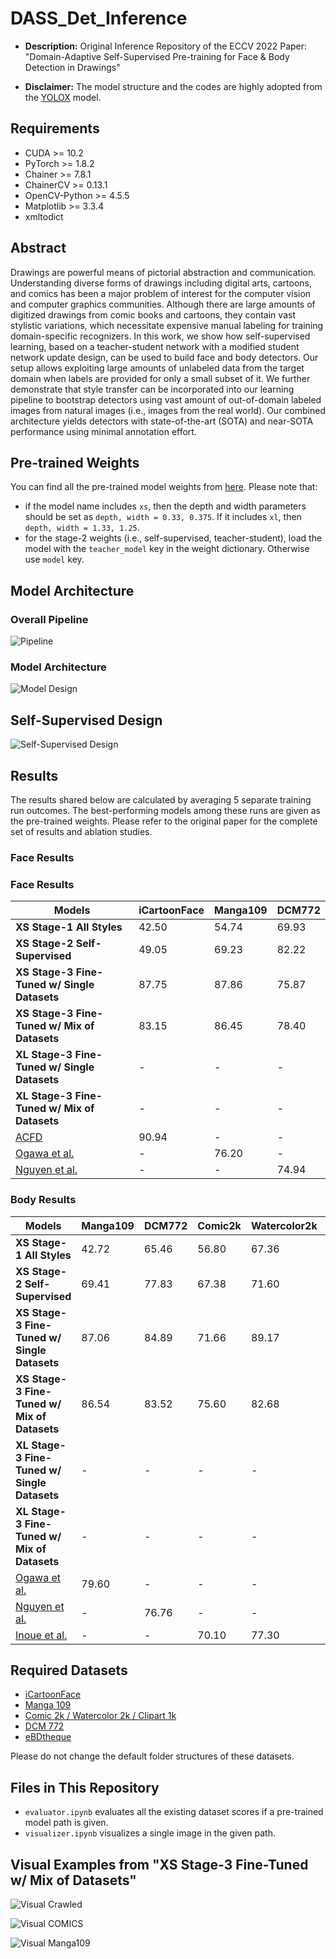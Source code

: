 # DASS_Det_Inference

- **Description:** Original Inference Repository of the ECCV 2022 Paper: "Domain-Adaptive Self-Supervised Pre-training for Face &amp; Body Detection in Drawings"

- **Disclaimer:** The model structure and the codes are highly adopted from the [YOLOX](https://github.com/Megvii-BaseDetection/YOLOX) model.

## Requirements

- CUDA >= 10.2
- PyTorch >= 1.8.2
- Chainer >= 7.8.1
- ChainerCV >= 0.13.1
- OpenCV-Python >= 4.5.5
- Matplotlib >= 3.3.4
- xmltodict

## Abstract

Drawings are powerful means of pictorial abstraction and communication. Understanding diverse forms of drawings including digital arts, cartoons, and comics has been a major problem of interest for the computer vision and computer graphics communities. Although there are large amounts of digitized drawings from comic books and cartoons, they contain vast stylistic variations, which necessitate expensive manual labeling for training domain-specific recognizers. In this work, we show how self-supervised learning, based on a teacher-student network with a modified student network update design, can be used to build face and body detectors. Our setup allows exploiting large amounts of unlabeled data from the target domain when labels are provided for only a small subset of it. We further demonstrate that style transfer can be incorporated into our learning pipeline to bootstrap detectors using vast amount of out-of-domain labeled images from natural images (i.e., images from the real world). Our combined architecture yields detectors with state-of-the-art (SOTA) and near-SOTA performance using minimal annotation effort.

## Pre-trained Weights

You can find all the pre-trained model weights from [here](https://drive.google.com/drive/folders/1sQX36bWeIGoAGlQUiaUA9wnEUwtVsS76?usp=sharing). Please note that: 

- if the model name includes `xs`, then the depth and width parameters should be set as `depth, width = 0.33, 0.375`. If it includes `xl`, then `depth, width = 1.33, 1.25`. 
- for the stage-2 weights (i.e., self-supervised, teacher-student), load the model with the `teacher_model` key in the weight dictionary. Otherwise use `model` key.

## Model Architecture

### Overall Pipeline

![Pipeline](images/overall_pipeline.PNG)

### Model Architecture

![Model Design](images/model_arch.png)

## Self-Supervised Design

![Self-Supervised Design](images/uns_arch.PNG)


## Results 

The results shared below are calculated by averaging 5 separate training run outcomes. The best-performing models among these runs are given as the pre-trained weights. Please refer to the original paper for the complete set of results and ablation studies. 

### Face Results

### Face Results

Models                                                 | iCartoonFace | Manga109 | DCM772
---                                                    | ---          | ---      | --- 
**XS Stage-1 All Styles**                              | 42.50        | 54.74    | 69.93
**XS Stage-2 Self-Supervised**                         | 49.05        | 69.23    | 82.22
**XS Stage-3 Fine-Tuned w/ Single Datasets**           | 87.75        | 87.86    | 75.87
**XS Stage-3 Fine-Tuned w/ Mix of Datasets**           | 83.15        | 86.45    | 78.40       
**XL Stage-3 Fine-Tuned w/ Single Datasets**           | -            | -        | -
**XL Stage-3 Fine-Tuned w/ Mix of Datasets**           | -            | -        | -
[ACFD](https://arxiv.org/abs/2007.00899)               | 90.94        | -        | - 
[Ogawa et al.](https://arxiv.org/abs/1803.08670)       | -            | 76.20    | -
[Nguyen et al.](https://www.mdpi.com/2313-433X/4/7/89) | -            | -        | 74.94

### Body Results

Models                                                 | Manga109 | DCM772 | Comic2k | Watercolor2k | Clipart1k | eBDtheque
---                                                    | ---      | ---    | ---     | ---          | ---       | --- 
**XS Stage-1 All Styles**                              | 42.72    | 65.46  | 56.80   | 67.36        | 55.65     | 14.70
**XS Stage-2 Self-Supervised**                         | 69.41    | 77.83  | 67.38   | 71.60        | 64.12     | 25.22
**XS Stage-3 Fine-Tuned w/ Single Datasets**           | 87.06    | 84.89  | 71.66   | 89.17        | 77.97     | - 
**XS Stage-3 Fine-Tuned w/ Mix of Datasets**           | 86.54    | 83.52  | 75.60   | 82.68        | 75.96     | 33.61
**XL Stage-3 Fine-Tuned w/ Single Datasets**           | -        | -      | -       | -            | -         | -
**XL Stage-3 Fine-Tuned w/ Mix of Datasets**           | -        | -      | -       | -            | -         | -
[Ogawa et al.](https://arxiv.org/abs/1803.08670)       | 79.60    | -      | -       | -            | -         | -
[Nguyen et al.](https://www.mdpi.com/2313-433X/4/7/89) | -        | 76.76  | -       | -            | -         | -
[Inoue et al.](https://arxiv.org/abs/1803.11365)       | -        | -      | 70.10   | 77.30        | 76.20     | -


## Required Datasets

- [iCartoonFace](https://github.com/luxiangju-PersonAI/iCartoonFace)
- [Manga 109](http://www.manga109.org/en/)
- [Comic 2k / Watercolor 2k / Clipart 1k](https://github.com/naoto0804/cross-domain-detection)
- [DCM 772](https://gitlab.univ-lr.fr/crigau02/dcm-dataset/-/tree/master)
- [eBDtheque](https://ebdtheque.univ-lr.fr/)

Please do not change the default folder structures of these datasets.

## Files in This Repository

- `evaluator.ipynb` evaluates all the existing dataset scores if a pre-trained model path is given.
- `visualizer.ipynb` visualizes a single image in the given path.

## Visual Examples from "XS Stage-3 Fine-Tuned w/ Mix of Datasets"

![Visual Crawled](images/weekly_super_2.png)

![Visual COMICS](images/comics_super_3.png)

![Visual Manga109](images/m109_super_2.png)